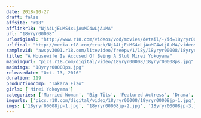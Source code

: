 ```yaml
---
date: 2018-10-27
draft: false
affsite: "r18"
afflinkr18: "NjA4LjEuMS4xLjAuMC4wLjAuMA"
url: "18yryr00008"
urloriginal: "http://www.r18.com/videos/vod/movies/detail/-/id=18yryr00008"
urlfinal: "http://media.r18.com/track/NjA4LjEuMS4xLjAuMC4wLjAuMA/videos/vod/movies/detail/-/id=18yryr00008"
samplevid: "awspv3001.r18.com/litevideo/freepv/1/18y/18yryr00008/18yryr00008_dmb_w.mp4"
title: "A Housewife Is Accused Of Being A Slut Mirei Yokoyama"
mainimgurl: "pics.r18.com/digital/video/18yryr00008/18yryr00008ps.jpg"
mainimgs: "18yryr00008ps.jpg"
releasedate: "Oct. 13, 2016"
duration: 119
productioncomp: "Takara Eizo"
girls: ['Mirei Yokoyama']
categories: ['Married Woman', 'Big Tits', 'Featured Actress', 'Drama', 'Hi-Def']
imgurls: ['pics.r18.com/digital/video/18yryr00008/18yryr00008jp-1.jpg', 'pics.r18.com/digital/video/18yryr00008/18yryr00008jp-2.jpg', 'pics.r18.com/digital/video/18yryr00008/18yryr00008jp-3.jpg', 'pics.r18.com/digital/video/18yryr00008/18yryr00008jp-4.jpg', 'pics.r18.com/digital/video/18yryr00008/18yryr00008jp-5.jpg', 'pics.r18.com/digital/video/18yryr00008/18yryr00008jp-6.jpg', 'pics.r18.com/digital/video/18yryr00008/18yryr00008jp-7.jpg', 'pics.r18.com/digital/video/18yryr00008/18yryr00008jp-8.jpg', 'pics.r18.com/digital/video/18yryr00008/18yryr00008jp-9.jpg', 'pics.r18.com/digital/video/18yryr00008/18yryr00008jp-10.jpg', 'pics.r18.com/digital/video/18yryr00008/18yryr00008jp-11.jpg', 'pics.r18.com/digital/video/18yryr00008/18yryr00008jp-12.jpg', 'pics.r18.com/digital/video/18yryr00008/18yryr00008jp-13.jpg', 'pics.r18.com/digital/video/18yryr00008/18yryr00008jp-14.jpg', 'pics.r18.com/digital/video/18yryr00008/18yryr00008jp-15.jpg', 'pics.r18.com/digital/video/18yryr00008/18yryr00008jp-16.jpg', 'pics.r18.com/digital/video/18yryr00008/18yryr00008jp-17.jpg', 'pics.r18.com/digital/video/18yryr00008/18yryr00008jp-18.jpg', 'pics.r18.com/digital/video/18yryr00008/18yryr00008jp-19.jpg', 'pics.r18.com/digital/video/18yryr00008/18yryr00008jp-20.jpg']
imgs: ['18yryr00008jp-1.jpg', '18yryr00008jp-2.jpg', '18yryr00008jp-3.jpg', '18yryr00008jp-4.jpg', '18yryr00008jp-5.jpg', '18yryr00008jp-6.jpg', '18yryr00008jp-7.jpg', '18yryr00008jp-8.jpg', '18yryr00008jp-9.jpg', '18yryr00008jp-10.jpg', '18yryr00008jp-11.jpg', '18yryr00008jp-12.jpg', '18yryr00008jp-13.jpg', '18yryr00008jp-14.jpg', '18yryr00008jp-15.jpg', '18yryr00008jp-16.jpg', '18yryr00008jp-17.jpg', '18yryr00008jp-18.jpg', '18yryr00008jp-19.jpg', '18yryr00008jp-20.jpg']
---
```

